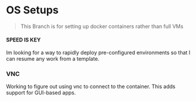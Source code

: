 # OS Setups
> This Branch is for setting up docker containers rather than full VMs

#### SPEED IS KEY
Im looking for a way to rapidly deploy pre-configured environments so that I can resume any work from a template.

### VNC
Working to figure out using vnc to connect to the container. This adds support for GUI-based apps.

